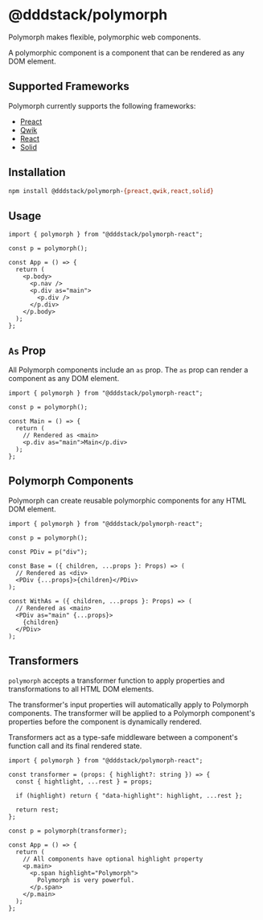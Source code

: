 # @dddstack/polymorph

Polymorph makes flexible, polymorphic web components.

A polymorphic component is a component that can be rendered as any DOM element.

## Supported Frameworks

Polymorph currently supports the following frameworks:

- [Preact](https://preactjs.com)
- [Qwik](https://qwik.builder.io)
- [React](https://react.dev)
- [Solid](https://www.solidjs.com)

## Installation

```bash
npm install @dddstack/polymorph-{preact,qwik,react,solid}
```

## Usage

```tsx
import { polymorph } from "@dddstack/polymorph-react";

const p = polymorph();

const App = () => {
  return (
    <p.body>
      <p.nav />
      <p.div as="main">
        <p.div />
      </p.div>
    </p.body>
  );
};
```

## `As` Prop

All Polymorph components include an `as` prop. The `as` prop can render a component as any DOM element.

```tsx
import { polymorph } from "@dddstack/polymorph-react";

const p = polymorph();

const Main = () => {
  return (
    // Rendered as <main>
    <p.div as="main">Main</p.div>
  );
};
```

## Polymorph Components

Polymorph can create reusable polymorphic components for any HTML DOM element.

```tsx
import { polymorph } from "@dddstack/polymorph-react";

const p = polymorph();

const PDiv = p("div");

const Base = ({ children, ...props }: Props) => (
  // Rendered as <div>
  <PDiv {...props}>{children}</PDiv>
);

const WithAs = ({ children, ...props }: Props) => (
  // Rendered as <main>
  <PDiv as="main" {...props}>
    {children}
  </PDiv>
);
```

## Transformers

`polymorph` accepts a transformer function to apply properties and transformations to all HTML DOM elements.

The transformer's input properties will automatically apply to Polymorph components. The transformer will be applied to a Polymorph component's properties before the component is dynamically rendered.

Transformers act as a type-safe middleware between a component's function call and its final rendered state.

```tsx
import { polymorph } from "@dddstack/polymorph-react";

const transformer = (props: { highlight?: string }) => {
  const { hightlight, ...rest } = props;

  if (highlight) return { "data-highlight": highlight, ...rest };

  return rest;
};

const p = polymorph(transformer);

const App = () => {
  return (
    // All components have optional highlight property
    <p.main>
      <p.span highlight="Polymorph">
        Polymorph is very powerful.
      </p.span>
    </p.main>
  );
};
```
